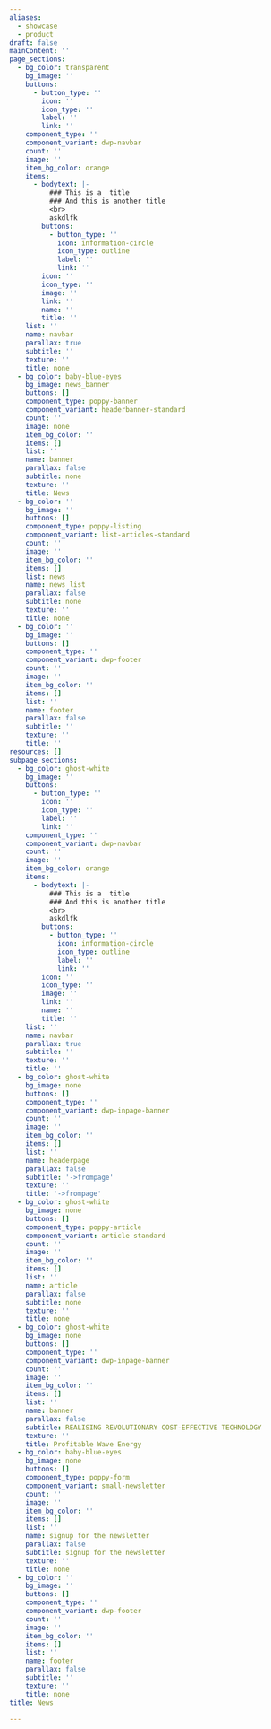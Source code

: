 ```yaml
---
aliases:
  - showcase
  - product
draft: false
mainContent: ''
page_sections:
  - bg_color: transparent
    bg_image: ''
    buttons:
      - button_type: ''
        icon: ''
        icon_type: ''
        label: ''
        link: ''
    component_type: ''
    component_variant: dwp-navbar
    count: ''
    image: ''
    item_bg_color: orange
    items:
      - bodytext: |-
          ### This is a  title
          ### And this is another title
          <br>
          askdlfk
        buttons:
          - button_type: ''
            icon: information-circle
            icon_type: outline
            label: ''
            link: ''
        icon: ''
        icon_type: ''
        image: ''
        link: ''
        name: ''
        title: ''
    list: ''
    name: navbar
    parallax: true
    subtitle: ''
    texture: ''
    title: none
  - bg_color: baby-blue-eyes
    bg_image: news_banner
    buttons: []
    component_type: poppy-banner
    component_variant: headerbanner-standard
    count: ''
    image: none
    item_bg_color: ''
    items: []
    list: ''
    name: banner
    parallax: false
    subtitle: none
    texture: ''
    title: News
  - bg_color: ''
    bg_image: ''
    buttons: []
    component_type: poppy-listing
    component_variant: list-articles-standard
    count: ''
    image: ''
    item_bg_color: ''
    items: []
    list: news
    name: news list
    parallax: false
    subtitle: none
    texture: ''
    title: none
  - bg_color: ''
    bg_image: ''
    buttons: []
    component_type: ''
    component_variant: dwp-footer
    count: ''
    image: ''
    item_bg_color: ''
    items: []
    list: ''
    name: footer
    parallax: false
    subtitle: ''
    texture: ''
    title: ''
resources: []
subpage_sections:
  - bg_color: ghost-white
    bg_image: ''
    buttons:
      - button_type: ''
        icon: ''
        icon_type: ''
        label: ''
        link: ''
    component_type: ''
    component_variant: dwp-navbar
    count: ''
    image: ''
    item_bg_color: orange
    items:
      - bodytext: |-
          ### This is a  title
          ### And this is another title
          <br>
          askdlfk
        buttons:
          - button_type: ''
            icon: information-circle
            icon_type: outline
            label: ''
            link: ''
        icon: ''
        icon_type: ''
        image: ''
        link: ''
        name: ''
        title: ''
    list: ''
    name: navbar
    parallax: true
    subtitle: ''
    texture: ''
    title: ''
  - bg_color: ghost-white
    bg_image: none
    buttons: []
    component_type: ''
    component_variant: dwp-inpage-banner
    count: ''
    image: ''
    item_bg_color: ''
    items: []
    list: ''
    name: headerpage
    parallax: false
    subtitle: '->frompage'
    texture: ''
    title: '->frompage'
  - bg_color: ghost-white
    bg_image: none
    buttons: []
    component_type: poppy-article
    component_variant: article-standard
    count: ''
    image: ''
    item_bg_color: ''
    items: []
    list: ''
    name: article
    parallax: false
    subtitle: none
    texture: ''
    title: none
  - bg_color: ghost-white
    bg_image: none
    buttons: []
    component_type: ''
    component_variant: dwp-inpage-banner
    count: ''
    image: ''
    item_bg_color: ''
    items: []
    list: ''
    name: banner
    parallax: false
    subtitle: REALISING REVOLUTIONARY COST-EFFECTIVE TECHNOLOGY
    texture: ''
    title: Profitable Wave Energy
  - bg_color: baby-blue-eyes
    bg_image: none
    buttons: []
    component_type: poppy-form
    component_variant: small-newsletter
    count: ''
    image: ''
    item_bg_color: ''
    items: []
    list: ''
    name: signup for the newsletter
    parallax: false
    subtitle: signup for the newsletter
    texture: ''
    title: none
  - bg_color: ''
    bg_image: ''
    buttons: []
    component_type: ''
    component_variant: dwp-footer
    count: ''
    image: ''
    item_bg_color: ''
    items: []
    list: ''
    name: footer
    parallax: false
    subtitle: ''
    texture: ''
    title: none
title: News

---
```


